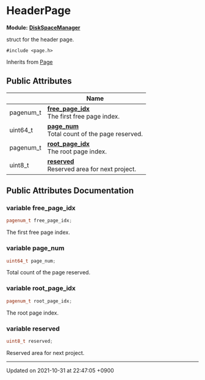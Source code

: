 

# HeaderPage

**Module:** **[DiskSpaceManager](/Modules/DiskSpaceManager)**



struct for the header page. 


`#include <page.h>`

Inherits from [Page](/Classes/Page)

## Public Attributes

|                | Name           |
| -------------- | -------------- |
| pagenum_t | **[free_page_idx](/Classes/HeaderPage#variable-free_page_idx)** <br>The first free page index.  |
| uint64_t | **[page_num](/Classes/HeaderPage#variable-page_num)** <br>Total count of the page reserved.  |
| pagenum_t | **[root_page_idx](/Classes/HeaderPage#variable-root_page_idx)** <br>The root page index.  |
| uint8_t | **[reserved](/Classes/HeaderPage#variable-reserved)** <br>Reserved area for next project.  |

## Public Attributes Documentation

### variable free_page_idx

```cpp
pagenum_t free_page_idx;
```

The first free page index. 

### variable page_num

```cpp
uint64_t page_num;
```

Total count of the page reserved. 

### variable root_page_idx

```cpp
pagenum_t root_page_idx;
```

The root page index. 

### variable reserved

```cpp
uint8_t reserved;
```

Reserved area for next project. 

-------------------------------

Updated on 2021-10-31 at 22:47:05 +0900